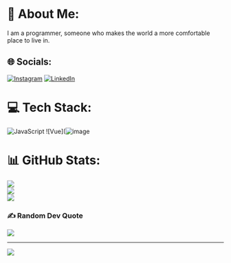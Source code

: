 # 💫 About Me:
I am a programmer, someone who makes the world a more comfortable place to live in.


## 🌐 Socials:
[![Instagram](https://img.shields.io/badge/Instagram-%23E4405F.svg?logo=Instagram&logoColor=white)](https://instagram.com/mawzakeri) [![LinkedIn](https://img.shields.io/badge/LinkedIn-%230077B5.svg?logo=linkedin&logoColor=white)](https://linkedin.com/in/mawzakeri) 

# 💻 Tech Stack:
![JavaScript](https://img.shields.io/badge/javascript-%23323330.svg?style=for-the-badge&logo=javascript&logoColor=%23F7DF1E) ![Vue](![image](https://github.com/mawzakeri/mawzakeri/assets/102789862/e4efef66-5fa5-4344-bd99-40cf13819133)
# 📊 GitHub Stats:
![](https://github-readme-stats.vercel.app/api?username=mawzakeri&theme=dark&hide_border=false&include_all_commits=false&count_private=false)<br/>
![](https://github-readme-streak-stats.herokuapp.com/?user=mawzakeri&theme=dark&hide_border=false)<br/>
![](https://github-readme-stats.vercel.app/api/top-langs/?username=mawzakeri&theme=dark&hide_border=false&include_all_commits=false&count_private=false&layout=compact)

### ✍️ Random Dev Quote
![](https://quotes-github-readme.vercel.app/api?type=horizontal&theme=radical)

---
[![](https://visitcount.itsvg.in/api?id=mawzakeri&icon=0&color=6)](https://visitcount.itsvg.in)

<!-- Proudly created with GPRM ( https://gprm.itsvg.in ) -->

